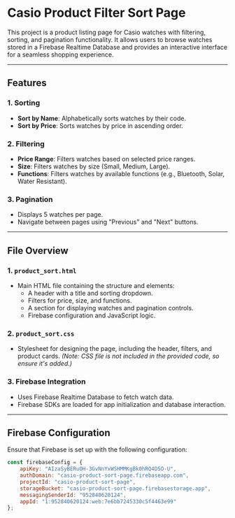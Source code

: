 # Casio Product Filter Sort Page

This project is a product listing page for Casio watches with filtering, sorting, and pagination functionality. It allows users to browse watches stored in a Firebase Realtime Database and provides an interactive interface for a seamless shopping experience.

---

## Features

### 1. Sorting
- **Sort by Name**: Alphabetically sorts watches by their code.
- **Sort by Price**: Sorts watches by price in ascending order.

### 2. Filtering
- **Price Range**: Filters watches based on selected price ranges.
- **Size**: Filters watches by size (Small, Medium, Large).
- **Functions**: Filters watches by available functions (e.g., Bluetooth, Solar, Water Resistant).

### 3. Pagination
- Displays 5 watches per page.
- Navigate between pages using "Previous" and "Next" buttons.

---

## File Overview

### 1. `product_sort.html`
- Main HTML file containing the structure and elements:
  - A header with a title and sorting dropdown.
  - Filters for price, size, and functions.
  - A section for displaying watches and pagination controls.
  - Firebase configuration and JavaScript logic.

### 2. `product_sort.css`
- Stylesheet for designing the page, including the header, filters, and product cards. *(Note: CSS file is not included in the provided code, so ensure it's added.)*

### 3. Firebase Integration
- Uses Firebase Realtime Database to fetch watch data.
- Firebase SDKs are loaded for app initialization and database interaction.

---

## Firebase Configuration

Ensure that Firebase is set up with the following configuration:

```javascript
const firebaseConfig = {
    apiKey: "AIzaSyBERuOH-3GvNnYxWSHMMKgBk0hRQ4D5O-U",
    authDomain: "casio-product-sort-page.firebaseapp.com",
    projectId: "casio-product-sort-page",
    storageBucket: "casio-product-sort-page.firebasestorage.app",
    messagingSenderId: "952840620124",
    appId: "1:952840620124:web:7e6bb7245330c5f4463e99"
};
